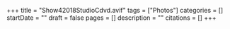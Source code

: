 +++
title = "Show42018StudioCdvd.avif"
tags = ["Photos"]
categories = []
startDate = ""
draft = false
pages = []
description = ""
citations = []
+++
